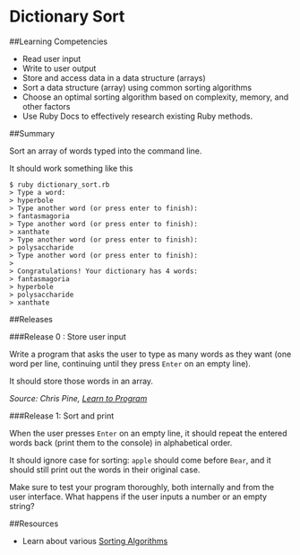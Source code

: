 # Dictionary Sort 
 
##Learning Competencies 

* Read user input
* Write to user output
* Store and access data in a data structure (arrays)
* Sort a data structure (array) using common sorting algorithms
* Choose an optimal sorting algorithm based on complexity, memory, and other factors
* Use Ruby Docs to effectively research existing Ruby methods.

##Summary 

 Sort an array of words typed into the command line.

It should work something like this

```text
$ ruby dictionary_sort.rb
> Type a word:
> hyperbole
> Type another word (or press enter to finish):
> fantasmagoria
> Type another word (or press enter to finish):
> xanthate
> Type another word (or press enter to finish):
> polysaccharide
> Type another word (or press enter to finish):
>
> Congratulations! Your dictionary has 4 words:
> fantasmagoria
> hyperbole
> polysaccharide
> xanthate
```

##Releases

###Release 0 : Store user input

Write a program that asks the user to type as many words as they want (one word per line, continuing until they press `Enter` on an empty line).

It should store those words in an array.

<cite>Source: Chris Pine, [Learn to Program](http://pine.fm/LearnToProgram/)</cite>


###Release 1: Sort and print

When the user presses `Enter` on an empty line, it should repeat the entered words back (print them to the console) in alphabetical order.  

It should ignore case for sorting: `apple` should come before `Bear`, and it should still print out the words in their original case.

Make sure to test your program thoroughly, both internally and from the user interface.  What happens if the user inputs a number or an empty string?

<!-- ##Optimize Your Learning  -->
 
##Resources

* Learn about various [Sorting Algorithms](http://en.wikipedia.org/wiki/Sorting_algorithm)
